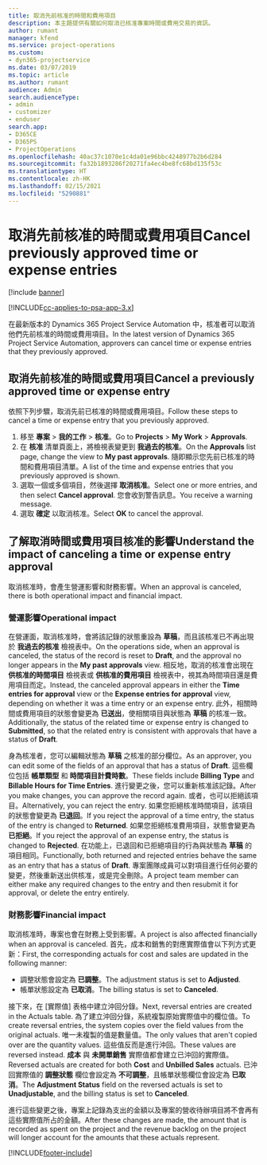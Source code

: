 ```yaml
---
title: 取消先前核准的時間和費用項目
description: 本主題提供有關如何取消已核准專案時間或費用交易的資訊。
author: rumant
manager: kfend
ms.service: project-operations
ms.custom:
- dyn365-projectservice
ms.date: 03/07/2019
ms.topic: article
ms.author: rumant
audience: Admin
search.audienceType:
- admin
- customizer
- enduser
search.app:
- D365CE
- D365PS
- ProjectOperations
ms.openlocfilehash: 40ac37c1070e1c4da01e96bbc4248977b2b6d284
ms.sourcegitcommit: fa32b1893286f20271fa4ec4be8fc68bd135f53c
ms.translationtype: HT
ms.contentlocale: zh-HK
ms.lasthandoff: 02/15/2021
ms.locfileid: "5290881"
---
```

# <a name="cancel-previously-approved-time-or-expense-entries"></a><span data-ttu-id="ec65d-103">取消先前核准的時間或費用項目</span><span class="sxs-lookup"><span data-stu-id="ec65d-103">Cancel previously approved time or expense entries</span></span>

[!include [banner](../includes/psa-now-project-operations.md)]

[!INCLUDE[cc-applies-to-psa-app-3.x](../includes/cc-applies-to-psa-app-3x.md)]

<span data-ttu-id="ec65d-104">在最新版本的 Dynamics 365 Project Service Automation 中，核准者可以取消他們先前核准的時間或費用項目。</span><span class="sxs-lookup"><span data-stu-id="ec65d-104">In the latest version of Dynamics 365 Project Service Automation, approvers can cancel time or expense entries that they previously approved.</span></span>

## <a name="cancel-a-previously-approved-time-or-expense-entry"></a><span data-ttu-id="ec65d-105">取消先前核准的時間或費用項目</span><span class="sxs-lookup"><span data-stu-id="ec65d-105">Cancel a previously approved time or expense entry</span></span>

<span data-ttu-id="ec65d-106">依照下列步驟，取消先前已核准的時間或費用項目。</span><span class="sxs-lookup"><span data-stu-id="ec65d-106">Follow these steps to cancel a time or expense entry that you previously approved.</span></span>

1. <span data-ttu-id="ec65d-107">移至 **專案** \> **我的工作** \> **核准**。</span><span class="sxs-lookup"><span data-stu-id="ec65d-107">Go to **Projects** \> **My Work** \> **Approvals**.</span></span>
2. <span data-ttu-id="ec65d-108">在 **核准** 清單頁面上，將檢視表變更到 **我過去的核准**。</span><span class="sxs-lookup"><span data-stu-id="ec65d-108">On the **Approvals** list page, change the view to **My past approvals**.</span></span> <span data-ttu-id="ec65d-109">隨即顯示您先前已核准的時間和費用項目清單。</span><span class="sxs-lookup"><span data-stu-id="ec65d-109">A list of the time and expense entries that you previously approved is shown.</span></span>
3. <span data-ttu-id="ec65d-110">選取一個或多個項目，然後選擇 **取消核准**。</span><span class="sxs-lookup"><span data-stu-id="ec65d-110">Select one or more entries, and then select **Cancel approval**.</span></span> <span data-ttu-id="ec65d-111">您會收到警告訊息。</span><span class="sxs-lookup"><span data-stu-id="ec65d-111">You receive a warning message.</span></span>
4. <span data-ttu-id="ec65d-112">選取 **確定** 以取消核准。</span><span class="sxs-lookup"><span data-stu-id="ec65d-112">Select **OK** to cancel the approval.</span></span>

## <a name="understand-the-impact-of-canceling-a-time-or-expense-entry-approval"></a><span data-ttu-id="ec65d-113">了解取消時間或費用項目核准的影響</span><span class="sxs-lookup"><span data-stu-id="ec65d-113">Understand the impact of canceling a time or expense entry approval</span></span>

<span data-ttu-id="ec65d-114">取消核准時，會產生營運影響和財務影響。</span><span class="sxs-lookup"><span data-stu-id="ec65d-114">When an approval is canceled, there is both operational impact and financial impact.</span></span>

### <a name="operational-impact"></a><span data-ttu-id="ec65d-115">營運影響</span><span class="sxs-lookup"><span data-stu-id="ec65d-115">Operational impact</span></span>

<span data-ttu-id="ec65d-116">在營運面，取消核准時，會將該記錄的狀態重設為 **草稿**，而且該核准已不再出現於 **我過去的核准** 檢視表中。</span><span class="sxs-lookup"><span data-stu-id="ec65d-116">On the operations side, when an approval is canceled, the status of the record is reset to **Draft**, and the approval no longer appears in the **My past approvals** view.</span></span> <span data-ttu-id="ec65d-117">相反地，取消的核准會出現在 **供核准的時間項目** 檢視表或 **供核准的費用項目** 檢視表中，視其為時間項目還是費用項目而定。</span><span class="sxs-lookup"><span data-stu-id="ec65d-117">Instead, the canceled approval appears in either the **Time entries for approval** view or the **Expense entries for approval** view, depending on whether it was a time entry or an expense entry.</span></span> <span data-ttu-id="ec65d-118">此外，相關時間或費用項目的狀態會變更為 **已送出**，使相關項目與狀態為 **草稿** 的核准一致。</span><span class="sxs-lookup"><span data-stu-id="ec65d-118">Additionally, the status of the related time or expense entry is changed to **Submitted**, so that the related entry is consistent with approvals that have a status of **Draft**.</span></span>

<span data-ttu-id="ec65d-119">身為核准者，您可以編輯狀態為 **草稿** 之核准的部分欄位。</span><span class="sxs-lookup"><span data-stu-id="ec65d-119">As an approver, you can edit some of the fields of an approval that has a status of **Draft**.</span></span> <span data-ttu-id="ec65d-120">這些欄位包括 **帳單類型** 和 **時間項目計費時數**。</span><span class="sxs-lookup"><span data-stu-id="ec65d-120">These fields include **Billing Type** and **Billable Hours for Time Entries**.</span></span> <span data-ttu-id="ec65d-121">進行變更之後，您可以重新核准該記錄。</span><span class="sxs-lookup"><span data-stu-id="ec65d-121">After you make changes, you can approve the record again.</span></span> <span data-ttu-id="ec65d-122">或者，也可以拒絕該項目。</span><span class="sxs-lookup"><span data-stu-id="ec65d-122">Alternatively, you can reject the entry.</span></span> <span data-ttu-id="ec65d-123">如果您拒絕核准時間項目，該項目的狀態會變更為 **已退回**。</span><span class="sxs-lookup"><span data-stu-id="ec65d-123">If you reject the approval of a time entry, the status of the entry is changed to **Returned**.</span></span> <span data-ttu-id="ec65d-124">如果您拒絕核准費用項目，狀態會變更為 **已拒絕**。</span><span class="sxs-lookup"><span data-stu-id="ec65d-124">If you reject the approval of an expense entry, the status is changed to **Rejected**.</span></span> <span data-ttu-id="ec65d-125">在功能上，已退回和已拒絕項目的行為與狀態為 **草稿** 的項目相同。</span><span class="sxs-lookup"><span data-stu-id="ec65d-125">Functionally, both returned and rejected entries behave the same as an entry that has a status of **Draft**.</span></span> <span data-ttu-id="ec65d-126">專案團隊成員可以對項目進行任何必要的變更，然後重新送出供核准，或是完全刪除。</span><span class="sxs-lookup"><span data-stu-id="ec65d-126">A project team member can either make any required changes to the entry and then resubmit it for approval, or delete the entry entirely.</span></span>

### <a name="financial-impact"></a><span data-ttu-id="ec65d-127">財務影響</span><span class="sxs-lookup"><span data-stu-id="ec65d-127">Financial impact</span></span>

<span data-ttu-id="ec65d-128">取消核准時，專案也會在財務上受到影響。</span><span class="sxs-lookup"><span data-stu-id="ec65d-128">A project is also affected financially when an approval is canceled.</span></span> <span data-ttu-id="ec65d-129">首先，成本和銷售的對應實際值會以下列方式更新：</span><span class="sxs-lookup"><span data-stu-id="ec65d-129">First, the corresponding actuals for cost and sales are updated in the following manner:</span></span>

- <span data-ttu-id="ec65d-130">調整狀態會設定為 **已調整**。</span><span class="sxs-lookup"><span data-stu-id="ec65d-130">The adjustment status is set to **Adjusted**.</span></span>
- <span data-ttu-id="ec65d-131">帳單狀態設定為 **已取消**。</span><span class="sxs-lookup"><span data-stu-id="ec65d-131">The billing status is set to **Canceled**.</span></span>

<span data-ttu-id="ec65d-132">接下來，在 [實際值] 表格中建立沖回分錄。</span><span class="sxs-lookup"><span data-stu-id="ec65d-132">Next, reversal entries are created in the Actuals table.</span></span> <span data-ttu-id="ec65d-133">為了建立沖回分錄，系統複製原始實際值中的欄位值。</span><span class="sxs-lookup"><span data-stu-id="ec65d-133">To create reversal entries, the system copies over the field values from the original actuals.</span></span> <span data-ttu-id="ec65d-134">唯一未複製的值是數量值。</span><span class="sxs-lookup"><span data-stu-id="ec65d-134">The only values that aren't copied over are the quantity values.</span></span> <span data-ttu-id="ec65d-135">這些值反而是進行沖回。</span><span class="sxs-lookup"><span data-stu-id="ec65d-135">These values are reversed instead.</span></span> <span data-ttu-id="ec65d-136">**成本** 與 **未開單銷售** 實際值都會建立已沖回的實際值。</span><span class="sxs-lookup"><span data-stu-id="ec65d-136">Reversed actuals are created for both **Cost** and **Unbilled Sales** actuals.</span></span> <span data-ttu-id="ec65d-137">已沖回實際值的 **調整狀態** 欄位會設定為 **不可調整**，且帳單狀態欄位會設定為 **已取消**。</span><span class="sxs-lookup"><span data-stu-id="ec65d-137">The **Adjustment Status** field on the reversed actuals is set to **Unadjustable**, and the billing status is set to **Canceled**.</span></span>

<span data-ttu-id="ec65d-138">進行這些變更之後，專案上記錄為支出的金額以及專案的營收待辦項目將不會再有這些實際值所占的金額。</span><span class="sxs-lookup"><span data-stu-id="ec65d-138">After these changes are made, the amount that is recorded as spent on the project and the revenue backlog on the project will longer account for the amounts that these actuals represent.</span></span>


[!INCLUDE[footer-include](../includes/footer-banner.md)]